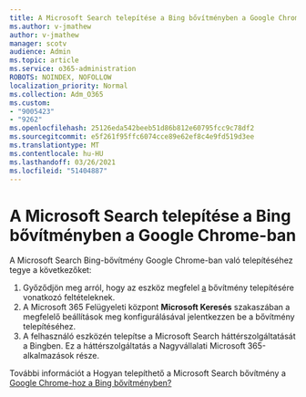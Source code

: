 ```yaml
---
title: A Microsoft Search telepítése a Bing bővítményben a Google Chrome-ban
ms.author: v-jmathew
author: v-jmathew
manager: scotv
audience: Admin
ms.topic: article
ms.service: o365-administration
ROBOTS: NOINDEX, NOFOLLOW
localization_priority: Normal
ms.collection: Adm_O365
ms.custom:
- "9005423"
- "9262"
ms.openlocfilehash: 25126eda542beeb51d86b812e60795fcc9c78df2
ms.sourcegitcommit: e5f261f95ffc6074cce89e62ef8c4e9fd519d3ee
ms.translationtype: MT
ms.contentlocale: hu-HU
ms.lasthandoff: 03/26/2021
ms.locfileid: "51404887"
---
```

# <a name="install-the-microsoft-search-in-bing-extension-in-google-chrome"></a>A Microsoft Search telepítése a Bing bővítményben a Google Chrome-ban

A Microsoft Search Bing-bővítmény Google Chrome-ban való telepítéséhez tegye a következőket:

1. Győződjön meg arról, hogy az eszköz megfelel [a](https://go.microsoft.com/fwlink/?linkid=2152236) bővítmény telepítésére vonatkozó feltételeknek.
2. A Microsoft 365 Felügyeleti központ **Microsoft Keresés** szakaszában a megfelelő beállítások meg konfigurálásával jelentkezzen be a bővítmény telepítéséhez.
3. A felhasználó eszközén telepítse a Microsoft Search háttérszolgáltatását a Bingben. Ez a háttérszolgáltatás a Nagyvállalati Microsoft 365-alkalmazások része.

További információt a Hogyan telepíthető a Microsoft Search bővítmény a [Google Chrome-hoz a Bing bővítményben?](https://go.microsoft.com/fwlink/?linkid=2150992)
